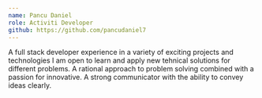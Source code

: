 ```yaml
--- 
name: Pancu Daniel
role: Activiti Developer
github: https://github.com/pancudaniel7
---
```

A full stack developer experience in a variety of exciting projects and technologies I am open to learn and apply new tehnical solutions for different problems. A rational approach to problem solving combined with a passion for innovative. A strong communicator with the ability to convey ideas clearly.

